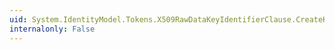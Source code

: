 ```yaml
---
uid: System.IdentityModel.Tokens.X509RawDataKeyIdentifierClause.CreateKey
internalonly: False
---
```

